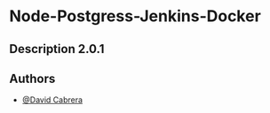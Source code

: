 
# Node-Postgress-Jenkins-Docker


## Description 2.0.1

## Authors

- [@David Cabrera](https://www.github.com/hdavidvc)

